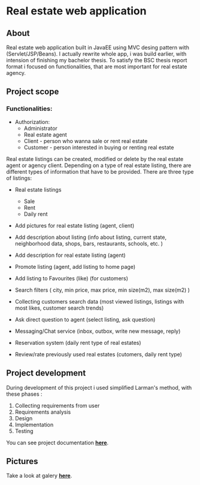 # Real estate web application

## About
Real estate web application built in JavaEE using MVC desing pattern with (Servlet/JSP/Beans).
I actually rewrite whole app, i was build earlier, with intension of finishing my bachelor thesis. To satisfy the BSC thesis report format i focused on functionalities, that are most important for real estate agency.


## Project scope
### Functionalities:

* Authorization:
  * Administrator
  * Real estate agent
  * Client - person who wanna sale or rent real estate
  * Customer - person interested in buying or renting real estate
  
Real estate listings can be created, modified or delete by the real estate agent or agency client. Depending on a type of real estate listing, there are different types of information that have to be provided.
There are three type of listings:
* Real estate listings
  * Sale
  * Rent
  * Daily rent
  
* Add pictures for real estate listing (agent, client)
* Add description about listing (info about listing, current state, neighborhood data, shops, bars, restaurants, schools, etc. )
* Add description for real estate listing (agent)
* Promote listing (agent, add listing to home page)
* Add listing to Favourites (like) (for customers)
* Search filters ( city, min price, max price, min size(m2), max size(m2) ) 
* Collecting customers search data (most viewed listings, listings with most likes, customer search trends)
* Ask direct question to agent (select listing, ask question)
* Messaging/Chat service (inbox, outbox, write new message, reply)
* Reservation system (daily rent type of real estates)
* Review/rate previously used real estates (cutomers, daily rent type)


## Project development
During development of this project i used simplified Larman's method, with these phases :

1. Collecting requirements from user
1. Requirements analysis
1. Design
1. Implementation
1. Testing

You can see project documentation [**here**](https://github.com/svire/RealEstateWebApp/tree/master/documentation/docs.pdf).

## Pictures 

Take a look at galery [**here**](https://github.com/svire/RealEstateWebApp/tree/master/screenshots).
